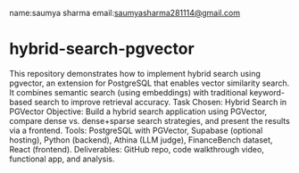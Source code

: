 name:saumya sharma
email:saumyasharma281114@gmail.com

# hybrid-search-pgvector
This repository demonstrates how to implement hybrid search using pgvector, an extension for PostgreSQL that enables vector similarity search. It combines semantic search (using embeddings) with traditional keyword-based search to improve retrieval accuracy.
Task Chosen: Hybrid Search in PGVector
Objective: Build a hybrid search application using PGVector, compare dense vs. dense+sparse search strategies, and present the results via a frontend.
Tools: PostgreSQL with PGVector, Supabase (optional hosting), Python (backend), Athina (LLM judge), FinanceBench dataset, React (frontend).
Deliverables: GitHub repo, code walkthrough video, functional app, and analysis.
